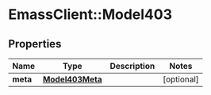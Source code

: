 # EmassClient::Model403

## Properties
Name | Type | Description | Notes
------------ | ------------- | ------------- | -------------
**meta** | [**Model403Meta**](Model403Meta.md) |  | [optional] 

